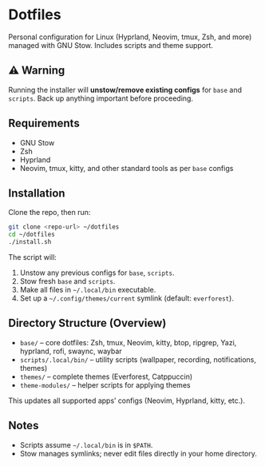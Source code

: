 # Dotfiles

Personal configuration for Linux (Hyprland, Neovim, tmux, Zsh, and more) managed with GNU Stow. Includes scripts and theme support.

## ⚠️ Warning

Running the installer will **unstow/remove existing configs** for `base` and `scripts`. Back up anything important before proceeding.

## Requirements

* GNU Stow
* Zsh
* Hyprland
* Neovim, tmux, kitty, and other standard tools as per `base` configs

## Installation

Clone the repo, then run:

```bash
git clone <repo-url> ~/dotfiles
cd ~/dotfiles
./install.sh
```

The script will:

1. Unstow any previous configs for `base`, `scripts`.
2. Stow fresh `base` and `scripts`.
3. Make all files in `~/.local/bin` executable.
4. Set up a `~/.config/themes/current` symlink (default: `everforest`).


## Directory Structure (Overview)

* `base/` – core dotfiles: Zsh, tmux, Neovim, kitty, btop, ripgrep, Yazi, hyprland, rofi, swaync, waybar
* `scripts/.local/bin/` – utility scripts (wallpaper, recording, notifications, themes)
* `themes/` – complete themes (Everforest, Catppuccin)
* `theme-modules/` – helper scripts for applying themes

This updates all supported apps’ configs (Neovim, Hyprland, kitty, etc.).

## Notes

* Scripts assume `~/.local/bin` is in `$PATH`.
* Stow manages symlinks; never edit files directly in your home directory.
